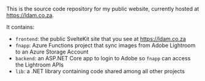 This is the source code repository for my public website, currently hosted at https://ldam.co.za.

It contains:
- `frontend`: the public SvelteKit site that you see at https://ldam.co.za
- `fnapp`: Azure Functions project that sync images from Adobe Lightroom to an Azure Storage Account
- `backend`: an ASP.NET Core app to login to Adobe so `fnapp` can access the Lightroom APIs
- `lib`: a .NET library containing code shared among all other projects
